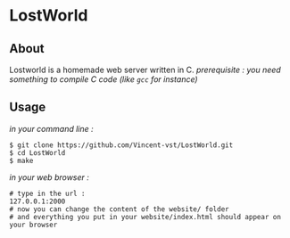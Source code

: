 # LostWorld

## About  

Lostworld is a homemade web server written in C.
*prerequisite : you need something to compile C code (like `gcc` for instance)*

## Usage  

*in your command line :*

```
$ git clone https://github.com/Vincent-vst/LostWorld.git
$ cd LostWorld 
$ make
```

*in your web browser :*

```
# type in the url : 
127.0.0.1:2000
# now you can change the content of the website/ folder
# and everything you put in your website/index.html should appear on your browser
```


